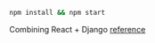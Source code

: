 ```sh
npm install && npm start
````
Combining React + Django [reference](https://github.com/techwithtim/Music-Controller-Web-App-Tutorial/tree/main/Tutorial%201%20-%204/frontend)